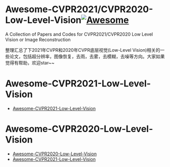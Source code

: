 # Awesome-CVPR2021/CVPR2020-Low-Level-Vision[![Awesome](https://camo.githubusercontent.com/13c4e50d88df7178ae1882a203ed57b641674f94/68747470733a2f2f63646e2e7261776769742e636f6d2f73696e647265736f726875732f617765736f6d652f643733303566333864323966656437386661383536353265336136336531353464643865383832392f6d656469612f62616467652e737667)](https://github.com/sindresorhus/awesome)
A Collection of Papers and Codes for CVPR2021/CVPR2020 Low Level Vision or Image Reconstruction

整理汇总了下2021年CVPR和2020年CVPR底层视觉(Low-Level Vision)相关的一些论文，包括超分辨率，图像恢复，去雨，去雾，去模糊，去噪等方向。大家如果觉得有帮助，欢迎star~~
# Awesome-CVPR2021-Low-Level-Vision
- [Awesome-CVPR2021-Low-Level-Vision](https://github.com/Kobaayyy/Awesome-CVPR2020-Low-Level-Vision/blob/master/CVPR2021.md)
# Awesome-CVPR2020-Low-Level-Vision
- [Awesome-CVPR2020-Low-Level-Vision](https://github.com/Kobaayyy/Awesome-CVPR2020-Low-Level-Vision/blob/master/CVPR2020.md)
- [Awesome-CVPR2021-Low-Level-Vision](https://github.com/Kobaayyy/Awesome-CVPR2020-Low-Level-Vision/blob/master/CVPR2021.md)
